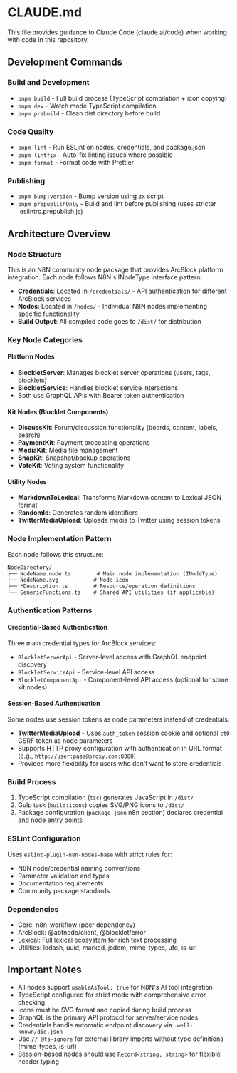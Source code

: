 # CLAUDE.md

This file provides guidance to Claude Code (claude.ai/code) when working with code in this repository.

## Development Commands

### Build and Development
- `pnpm build` - Full build process (TypeScript compilation + icon copying)
- `pnpm dev` - Watch mode TypeScript compilation  
- `pnpm prebuild` - Clean dist directory before build

### Code Quality
- `pnpm lint` - Run ESLint on nodes, credentials, and package.json
- `pnpm lintfix` - Auto-fix linting issues where possible
- `pnpm format` - Format code with Prettier

### Publishing
- `pnpm bump:version` - Bump version using zx script
- `pnpm prepublishOnly` - Build and lint before publishing (uses stricter .eslintrc.prepublish.js)

## Architecture Overview

### Node Structure
This is an N8N community node package that provides ArcBlock platform integration. Each node follows N8N's INodeType interface pattern:

- **Credentials**: Located in `/credentials/` - API authentication for different ArcBlock services
- **Nodes**: Located in `/nodes/` - Individual N8N nodes implementing specific functionality
- **Build Output**: All compiled code goes to `/dist/` for distribution

### Key Node Categories

#### Platform Nodes
- **BlockletServer**: Manages blocklet server operations (users, tags, blocklets)  
- **BlockletService**: Handles blocklet service interactions
- Both use GraphQL APIs with Bearer token authentication

#### Kit Nodes (Blocklet Components)
- **DiscussKit**: Forum/discussion functionality (boards, content, labels, search)
- **PaymentKit**: Payment processing operations  
- **MediaKit**: Media file management
- **SnapKit**: Snapshot/backup operations
- **VoteKit**: Voting system functionality

#### Utility Nodes
- **MarkdownToLexical**: Transforms Markdown content to Lexical JSON format
- **RandomId**: Generates random identifiers
- **TwitterMediaUpload**: Uploads media to Twitter using session tokens

### Node Implementation Pattern
Each node follows this structure:
```
NodeDirectory/
├── NodeName.node.ts        # Main node implementation (INodeType)  
├── NodeName.svg           # Node icon
├── *Description.ts        # Resource/operation definitions
└── GenericFunctions.ts    # Shared API utilities (if applicable)
```

### Authentication Patterns

#### Credential-Based Authentication
Three main credential types for ArcBlock services:
- `BlockletServerApi` - Server-level access with GraphQL endpoint discovery
- `BlockletServiceApi` - Service-level API access  
- `BlockletComponentApi` - Component-level API access (optional for some kit nodes)

#### Session-Based Authentication
Some nodes use session tokens as node parameters instead of credentials:
- **TwitterMediaUpload** - Uses `auth_token` session cookie and optional `ct0` CSRF token as node parameters
- Supports HTTP proxy configuration with authentication in URL format (e.g., `http://user:pass@proxy.com:8080`)
- Provides more flexibility for users who don't want to store credentials

### Build Process
1. TypeScript compilation (`tsc`) generates JavaScript in `/dist/`
2. Gulp task (`build:icons`) copies SVG/PNG icons to `/dist/`  
3. Package configuration (`package.json` n8n section) declares credential and node entry points

### ESLint Configuration
Uses `eslint-plugin-n8n-nodes-base` with strict rules for:
- N8N node/credential naming conventions
- Parameter validation and types
- Documentation requirements
- Community package standards

### Dependencies
- Core: n8n-workflow (peer dependency)
- ArcBlock: @abtnode/client, @blocklet/error
- Lexical: Full lexical ecosystem for rich text processing  
- Utilities: lodash, uuid, marked, jsdom, mime-types, ufo, is-url

## Important Notes

- All nodes support `usableAsTool: true` for N8N's AI tool integration
- TypeScript configured for strict mode with comprehensive error checking
- Icons must be SVG format and copied during build process
- GraphQL is the primary API protocol for server/service nodes
- Credentials handle automatic endpoint discovery via `.well-known/did.json`
- Use `// @ts-ignore` for external library imports without type definitions (mime-types, is-url)
- Session-based nodes should use `Record<string, string>` for flexible header typing